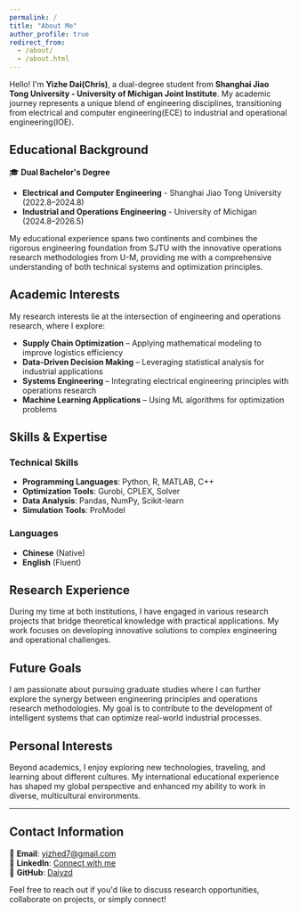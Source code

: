 ```yaml
---
permalink: /
title: "About Me"
author_profile: true
redirect_from: 
  - /about/
  - /about.html
---
```


Hello! I'm **Yizhe Dai(Chris)**, a dual-degree student from **Shanghai Jiao Tong University - University of Michigan Joint Institute**. My academic journey represents a unique blend of engineering disciplines, transitioning from electrical and computer engineering(ECE) to industrial and operational engineering(IOE).

## Educational Background
🎓 **Dual Bachelor's Degree**
- **Electrical and Computer Engineering** - Shanghai Jiao Tong University (2022.8–2024.8)  
- **Industrial and Operations Engineering** - University of Michigan (2024.8–2026.5)

My educational experience spans two continents and combines the rigorous engineering foundation from SJTU with the innovative operations research methodologies from U-M, providing me with a comprehensive understanding of both technical systems and optimization principles.

## Academic Interests
My research interests lie at the intersection of engineering and operations research, where I explore:
- **Supply Chain Optimization** – Applying mathematical modeling to improve logistics efficiency  
- **Data-Driven Decision Making** – Leveraging statistical analysis for industrial applications  
- **Systems Engineering** – Integrating electrical engineering principles with operations research  
- **Machine Learning Applications** – Using ML algorithms for optimization problems  

## Skills & Expertise
### Technical Skills
- **Programming Languages**: Python, R, MATLAB, C++  
- **Optimization Tools**: Gurobi, CPLEX, Solver  
- **Data Analysis**: Pandas, NumPy, Scikit-learn  
- **Simulation Tools**: ProModel

### Languages
- **Chinese** (Native)  
- **English** (Fluent)  

## Research Experience
During my time at both institutions, I have engaged in various research projects that bridge theoretical knowledge with practical applications. My work focuses on developing innovative solutions to complex engineering and operational challenges.

## Future Goals
I am passionate about pursuing graduate studies where I can further explore the synergy between engineering principles and operations research methodologies. My goal is to contribute to the development of intelligent systems that can optimize real-world industrial processes.

## Personal Interests
Beyond academics, I enjoy exploring new technologies, traveling, and learning about different cultures. My international educational experience has shaped my global perspective and enhanced my ability to work in diverse, multicultural environments.

---

## Contact Information

📧 **Email**: yizhed7@gmail.com  
💼 **LinkedIn**: [Connect with me](https://www.linkedin.com/in/%E4%BB%A5%E5%96%86-%E6%88%B4-61b83a369/)  
🔗 **GitHub**: [Daiyzd](https://github.com/ChrisyzD)  

Feel free to reach out if you'd like to discuss research opportunities, collaborate on projects, or simply connect!
